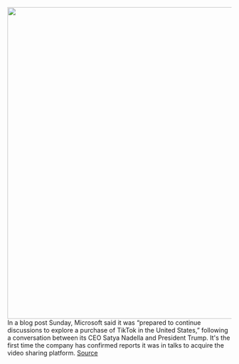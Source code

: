 <img src='https://cdn.vox-cdn.com/thumbor/v0wTCHz93NOMkZVGMcxJdWnhp5I=/0x0:2040x1360/1200x800/filters:focal(857x517:1183x843)/cdn.vox-cdn.com/uploads/chorus_image/image/67146582/acastro_190723_1777_tiktok_0001.0.0.jpg' width='700px' /><br/>
In a blog post Sunday, Microsoft said it was “prepared to continue discussions to explore a purchase of TikTok in the United States,” following a conversation between its CEO Satya Nadella and President Trump. It's the first time the company has confirmed reports it was in talks to acquire the video sharing platform.
<a href='https://www.theverge.com/2020/8/2/21352004/microsoft-tiktok-acquisition-trump-bytedance'> Source <a/>